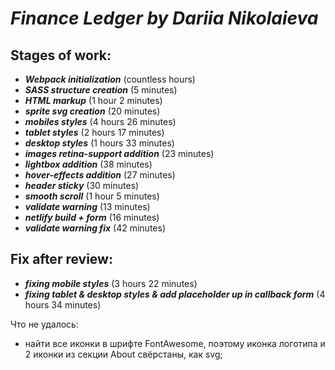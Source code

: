 # ***Finance Ledger by Dariia Nikolaieva***

## **Stages of work:**
* ***Webpack initialization*** (countless hours)
* ***SASS structure creation*** (5 minutes)
* ***HTML markup*** (1 hour 2 minutes)
* ***sprite svg creation*** (20 minutes)
* ***mobiles styles*** (4 hours 26 minutes)
* ***tablet styles*** (2 hours 17 minutes)
* ***desktop styles*** (1 hours 33 minutes)
* ***images retina-support addition*** (23 minutes)
* ***lightbox addition*** (38 minutes)
* ***hover-effects addition*** (27 minutes)
* ***header sticky*** (30 minutes)
* ***smooth scroll*** (1 hour 5 minutes)
* ***validate warning*** (13 minutes)
* ***netlify build + form*** (16 minutes)
* ***validate warning fix*** (42 minutes)

## **Fix after review:**
* ***fixing mobile styles*** (3 hours 22 minutes)
* ***fixing tablet & desktop styles & add placeholder up in callback form*** (4 hours 34 minutes)

Что не удалось:
- найти все иконки в шрифте FontAwesome, поэтому иконка логотипа и 2 иконки из секции About свёрстаны, как svg;
